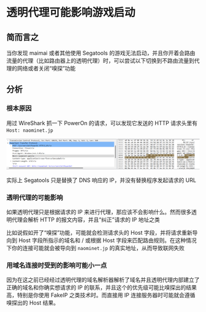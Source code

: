 # 透明代理可能影响游戏启动

## 简而言之

当你发现 maimai 或者其他使用 Segatools 的游戏无法启动，并且你开着会路由流量的代理（比如路由器上的透明代理）时，可以尝试以下切换到不路由流量到代理的网络或者关闭“嗅探”功能

## 分析

### 根本原因

用过 WireShark 抓一下 PowerOn 的请求，可以发现它发送的 HTTP 请求头里有 `Host: naominet.jp`

![image](./20240926194330.png)

实际上 Segatools 只是替换了 DNS 响应的 IP，并没有替换程序发起请求的 URL

### 透明代理的可能影响

如果透明代理只是根据请求的 IP 来进行代理，那应该不会影响什么。然而很多透明代理会解析 HTTP 的报文内容，并且“纠正”请求的 IP 地址之类

比如说假如开了“嗅探”功能，可能就会检测请求头的 Host 字段，并将请求重新导向到 Host 字段所指示的域名和 / 或根据 Host 字段来匹配路由规则。在这种情况下你的连接可能就会被导向到 `naominet.jp` 的真实地址，从而导致联网失败

### 用域名连接时受到的影响可能小一点

因为在这之前已经经过透明代理的域名解析器解析了域名并且透明代理内部建立了正确的域名和你确实想请求的 IP 的联系，并且这个的优先级可能比嗅探出的结果高，特别是你使用 FakeIP 之类技术时。而直接用 IP 连接服务器时可能就会遵循嗅探出的 Host 结果。
